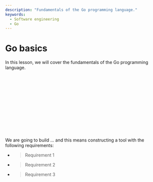 ```yaml
---
description: "Fundamentals of the Go programming language."
keywords:
  - Software engineering
  - Go
---
```


# Go basics

In this lesson, we will cover the fundamentals of the Go programming language.

</br>
</br>
</br>
</br>
</br>
</br>
</br>
</br>
</br>
</br>
</br>

We are going to build ... and this means constructing a tool with the following requirements:

- > Requirement 1
- > Requirement 2
- > Requirement 3